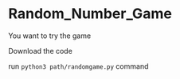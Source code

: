 # Random_Number_Game

You want to try the game 

Download the code

run `python3 path/randomgame.py` command
